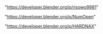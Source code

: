 "https://developer.blender.org/p/risowo9981"

"https://developer.blender.org/p/NumOpen"

"https://developer.blender.org/p/HARDNAX"

 
